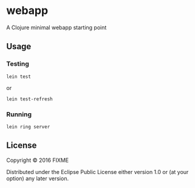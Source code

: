 # webapp

A Clojure minimal webapp starting point

## Usage

### Testing

    lein test


or


    lein test-refresh

### Running

    lein ring server

## License

Copyright © 2016 FIXME

Distributed under the Eclipse Public License either version 1.0 or (at
your option) any later version.
